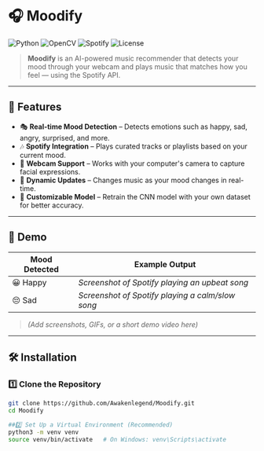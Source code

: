 # 🎧 Moodify

![Python](https://img.shields.io/badge/Python-3.7+-blue?logo=python)
![OpenCV](https://img.shields.io/badge/OpenCV-Computer%20Vision-green)
![Spotify](https://img.shields.io/badge/Spotify-API-1DB954?logo=spotify&logoColor=white)
![License](https://img.shields.io/badge/License-MIT-yellow.svg)

> **Moodify** is an AI-powered music recommender that detects your mood through your webcam and plays music that matches how you feel — using the Spotify API.

---

## 🚀 Features

- 🎭 **Real-time Mood Detection** – Detects emotions such as happy, sad, angry, surprised, and more.  
- 🎶 **Spotify Integration** – Plays curated tracks or playlists based on your current mood.  
- 🎥 **Webcam Support** – Works with your computer's camera to capture facial expressions.  
- 🔄 **Dynamic Updates** – Changes music as your mood changes in real-time.  
- 🧠 **Customizable Model** – Retrain the CNN model with your own dataset for better accuracy.  

---

## 📸 Demo

| Mood Detected | Example Output |
|---------------|---------------|
| 😀 Happy | _Screenshot of Spotify playing an upbeat song_ |
| 😔 Sad | _Screenshot of Spotify playing a calm/slow song_ |

> *(Add screenshots, GIFs, or a short demo video here)*

---

## 🛠️ Installation

### 1️⃣ Clone the Repository

```bash
git clone https://github.com/Awakenlegend/Moodify.git
cd Moodify

##2️⃣ Set Up a Virtual Environment (Recommended)
python3 -m venv venv
source venv/bin/activate   # On Windows: venv\Scripts\activate
